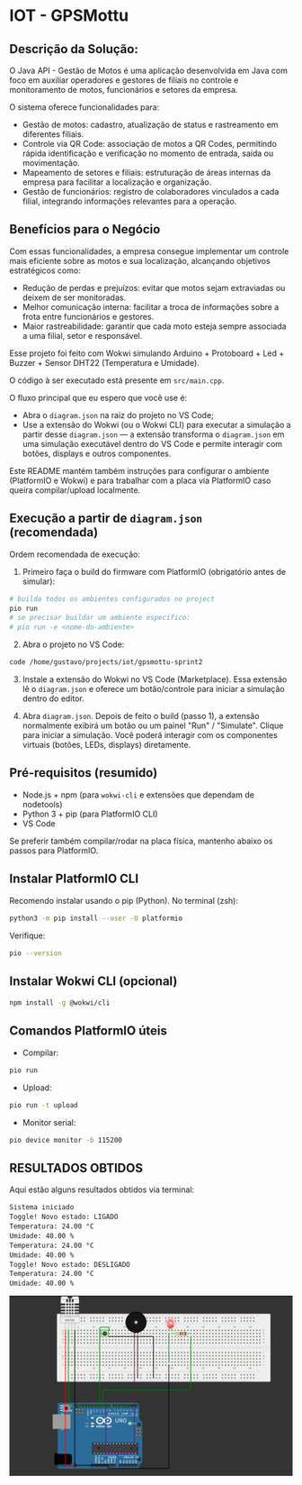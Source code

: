 
# IOT - GPSMottu 

## Descrição da Solução:
O Java API - Gestão de Motos é uma aplicação desenvolvida em Java com foco em auxiliar operadores e gestores de filiais no controle e monitoramento de motos, funcionários e setores da empresa.

O sistema oferece funcionalidades para:

-	Gestão de motos: cadastro, atualização de status e rastreamento em diferentes filiais.
-	Controle via QR Code: associação de motos a QR Codes, permitindo rápida identificação e verificação no momento de entrada, saída ou movimentação.
-	Mapeamento de setores e filiais: estruturação de áreas internas da empresa para facilitar a localização e organização.
-	Gestão de funcionários: registro de colaboradores vinculados a cada filial, integrando informações relevantes para a operação.

## Benefícios para o Negócio

Com essas funcionalidades, a empresa consegue implementar um controle mais eficiente sobre as motos e sua localização, alcançando objetivos estratégicos como:
-	Redução de perdas e prejuízos: evitar que motos sejam extraviadas ou deixem de ser monitoradas.
-	Melhor comunicação interna: facilitar a troca de informações sobre a frota entre funcionários e gestores.
-	Maior rastreabilidade: garantir que cada moto esteja sempre associada a uma filial, setor e responsável.


Esse projeto foi feito com Wokwi simulando Arduino + Protoboard + Led + Buzzer + Sensor DHT22 (Temperatura e Umidade).

O código à ser executado está presente em `src/main.cpp`.


O fluxo principal que eu espero que você use é:

- Abra o `diagram.json` na raiz do projeto no VS Code;
- Use a extensão do Wokwi (ou o Wokwi CLI) para executar a simulação a partir desse `diagram.json` — a extensão transforma o `diagram.json` em uma simulação executável dentro do VS Code e permite interagir com botões, displays e outros componentes.

Este README mantém também instruções para configurar o ambiente (PlatformIO e Wokwi) e para trabalhar com a placa via PlatformIO caso queira compilar/upload localmente.

## Execução a partir de `diagram.json` (recomendada)

Ordem recomendada de execução:

1) Primeiro faça o build do firmware com PlatformIO (obrigatório antes de simular):

```bash
# builda todos os ambientes configurados no project
pio run
# se precisar buildar um ambiente específico:
# pio run -e <nome-do-ambiente>
```

2) Abra o projeto no VS Code:

```bash
code /home/gustavo/projects/iot/gpsmottu-sprint2
```

3) Instale a extensão do Wokwi no VS Code (Marketplace). Essa extensão lê o `diagram.json` e oferece um botão/controle para iniciar a simulação dentro do editor.

4) Abra `diagram.json`. Depois de feito o build (passo 1), a extensão normalmente exibirá um botão ou um painel "Run" / "Simulate". Clique para iniciar a simulação. Você poderá interagir com os componentes virtuais (botões, LEDs, displays) diretamente.

## Pré-requisitos (resumido)
- Node.js + npm (para `wokwi-cli` e extensões que dependam de nodetools)
- Python 3 + pip (para PlatformIO CLI)
- VS Code

Se preferir também compilar/rodar na placa física, mantenho abaixo os passos para PlatformIO.

## Instalar PlatformIO CLI
Recomendo instalar usando o pip (Python). No terminal (zsh):

```bash
python3 -m pip install --user -U platformio
```

Verifique:

```bash
pio --version
```

## Instalar Wokwi CLI (opcional)
```bash
npm install -g @wokwi/cli
```

## Comandos PlatformIO úteis
- Compilar:

```bash
pio run
```

- Upload:

```bash
pio run -t upload
```

- Monitor serial:

```bash
pio device monitor -b 115200
```

## RESULTADOS OBTIDOS

Aqui estão alguns resultados obtidos via terminal:
```bash
Sistema iniciado
Toggle! Novo estado: LIGADO
Temperatura: 24.00 °C
Umidade: 40.00 %
Temperatura: 24.00 °C
Umidade: 40.00 %
Toggle! Novo estado: DESLIGADO
Temperatura: 24.00 °C
Umidade: 40.00 %
```

![alt text](arduino.png)

